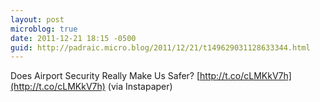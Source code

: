 ```yaml
---
layout: post
microblog: true
date: 2011-12-21 18:15 -0500
guid: http://padraic.micro.blog/2011/12/21/t149629031128633344.html
---
```

Does Airport Security Really Make Us Safer? [http://t.co/cLMKkV7h](http://t.co/cLMKkV7h) (via Instapaper)

